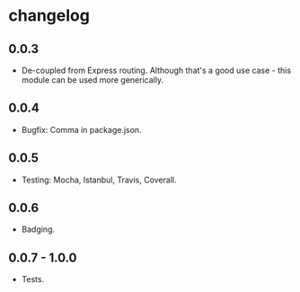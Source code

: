 # changelog

## 0.0.3

- De-coupled from Express routing. Although that's a good use case - this module can be used more generically.

## 0.0.4

- Bugfix: Comma in package.json.

## 0.0.5

- Testing: Mocha, Istanbul, Travis, Coverall.

## 0.0.6

- Badging.

## 0.0.7 - 1.0.0

- Tests.